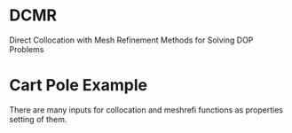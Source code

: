 # DCMR
Direct Collocation with Mesh Refinement Methods for Solving DOP Problems

# Cart Pole Example


There are many inputs for collocation and meshrefi functions as properties setting of them.

